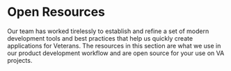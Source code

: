 # Open Resources

Our team has worked tirelessly to establish and refine a set of modern development tools and best practices that help us quickly create applications for Veterans. The resources in this section are what we use in our product development workflow and are open source for your use on  VA projects.
